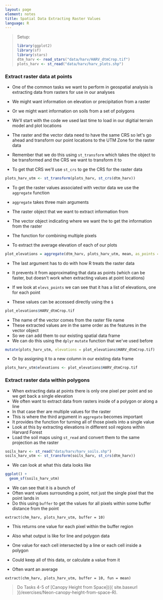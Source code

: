```yaml
---
layout: page
element: notes
title: Spatial Data Extracting Raster Values
language: R
--- 
```


> Setup:
> 
> ```r
> library(ggplot2)
> library(sf)
> library(stars)
> dtm_harv <- read_stars("data/harv/HARV_dtmCrop.tif")
> plots_harv <- st_read("data/harv/harv_plots.shp")
> ```

### Extract raster data at points

* One of the common tasks we want to perform in geospatial analysis is extracting data from rasters for use in our analyses
* We might want information on elevation or precipitation from a raster
* Or we might want information on soils from a set of polygons

* We'll start with the code we used last time to load in our digitial terrain model and plot locations
* The raster and the vector data need to have the same CRS so let's go ahead and transform our point locations to the UTM Zone for the raster data
* Remember that we do this using `st_transform` which takes the object to be transformed and the CRS we want to transform it to
* To get that CRS we'll use `st_crs` to ge the CRS for the raster data

```r
plots_harv_utm <- st_transform(plots_harv, st_crs(dtm_harv))
```

* To get the raster values associated with vector data we use the `aggregate` function
* `aggregate` takes three main arguments
* The raster object that we want to extract information from
* The vector object indicating where we want the to get the information from the raster
* The function for combining multiple pixels

* To extract the average elevation of each of our plots

```r
plot_elevations = aggregate(dtm_harv, plots_harv_utm, mean, as_points = FALSE)
```

* The last argument has to do with how R treats the raster data
* It prevents it from approximating that data as points (which can be faster, but doesn't work when extracting values at point locations)

* If we look at `elevs_points` we can see that it has a list of elevations, one for each point
* These values can be accessed directly using the `$`

```r
plot_elevations$HARV_dtmCrop.tif
```

* The name of the vector comes from the raster file name
* These extracted values are in the same order as the features in the vector object
* So we can add them to our existing spatial data frame
* We can do this using the `dplyr` `mutate` function that we've used before

```r
mutate(plots_harv_utm, elevations = plot_elevations$HARV_dtmCrop.tif)
```

* Or by assigning it to a new column in our existing data frame

```r
plots_harv_utm$elevations <- plot_elevations$HARV_dtmCrop.tif
```

### Extract raster data within polygons

* When extracting data at points there is only one pixel per point and so we get back a single elevation
* We often want to extract data from rasters inside of a polygon or along a line
* In that case ther are multiple values for the raster
* This is where the third argument in `aggregate` becomes important
* It provides the function for turning all of those pixels into a single value
* Look at this by extracting elevations in different soil regions within Harvard Forest
* Load the soil maps using `st_read` and convert them to the same projection as the raster

```r
soils_harv <- st_read("data/harv/harv_soils.shp")
soils_harv_utm <- st_transform(soils_harv, st_crs(dtm_harv))
```

* We can look at what this data looks like

```r
ggplot() +
  geom_sf(soils_harv_utm)
```

* We can see that it is a bunch of 
* Often want values surrounding a point, not just the single pixel that the
  point lands in
* Do this using `buffer` to get the values for all pixels within some buffer
  distance from the point

```
extract(chm_harv, plots_harv_utm, buffer = 10)
```

* This returns one value for each pixel within the buffer region
* Also what output is like for line and polygon data
* One value for each cell intersected by a line or each cell inside a polygon

* Could keep all of this data, or calculate a value from it
* Often want an average

```
extract(chm_harv, plots_harv_utm, buffer = 10, fun = mean)
```

> Do Tasks 4-5 of [Canopy Height from Space]({{ site.baseurl }}/exercises/Neon-canopy-height-from-space-R).
